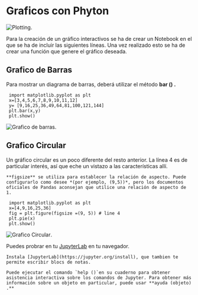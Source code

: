 # Graficos con Phyton 

![Plotting](grafico1.jpg).

Para la creación de un gráfico interactivos se ha de crear un Notebook en el que se ha de incluir las siguientes líneas. Una vez realizado esto se ha de crear una función que genere el gráfico deseada. 

## Grafico de Barras

Para mostrar un diagrama de barras, deberá utilizar el método **bar () .**

```
 import matplotlib.pyplot as plt
 x=[3,4,5,6,7,8,9,10,11,12]
 y= [9,16,25,36,49,64,81,100,121,144]
 plt.bar(x,y)
 plt.show()
```
![Grafico de barras](graficoBarras.jpg).

## Grafico Circular

Un gráfico circular es un poco diferente del resto anterior. La línea 4 es de particular interés, así que eche un vistazo a las características allí.

```{tip}
**figsize** se utiliza para establecer la relación de aspecto. Puede configurarlo como desee *(por ejemplo, (9,5))*, pero los documentos oficiales de Pandas aconsejan que utilice una relación de aspecto de 1.
```

```
 import matplotlib.pyplot as plt
 x=[4,9,16,25,36]
 fig = plt.figure(figsize =(9, 5)) # line 4
 plt.pie(x)
 plt.show()
```
![Grafico Circular](graficoCircular.jpg).

 Puedes probrar en tu [JupyterLab](https://jupyter.org/try) en tu navegador.

 ```{seealso}
Instala [JupyterLab](https://jupyter.org/install), que tambien te permite escribir blocs de notas.
```

```{tip}
Puede ejecutar el comando `help ()`en su cuaderno para obtener asistencia interactiva sobre los comandos de Jupyter. Para obtener más información sobre un objeto en particular, puede usar **ayuda (objeto) .**
```